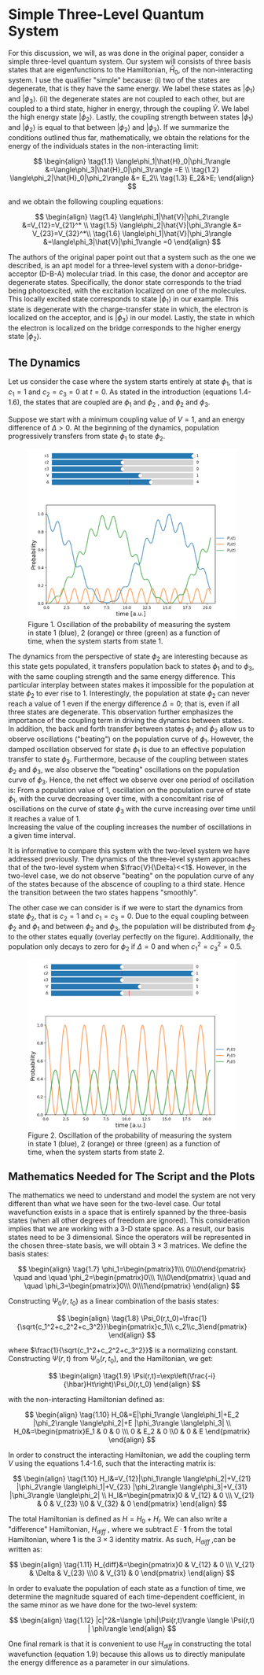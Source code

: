 # Simple Three-Level Quantum System

For this discussion, we will, as was done in the original paper, consider a simple three-level quantum system. Our system will consists of three basis states
that are eigenfunctions to the Hamiltonian, $\hat{H}_0$, of the non-interacting system.
I use the qualifier "simple" because: (i) two of the states are degenerate, that is they have the same energy. We label these states as $|\phi_1\rangle$ and
$|\phi_3\rangle$. (ii) the degenerate states are not coupled to each other, 
but are coupled to a third state, higher in energy, through the coupling $\hat{V}$. We label the high energy state $|\phi_2\rangle$. 
Lastly, the coupling strength between states $|\phi_1\rangle$ and $|\phi_2\rangle$
is equal to that between $|\phi_2\rangle$ and $|\phi_3\rangle$. If we summarize the conditions outlined thus far, mathematically, 
we obtain the relations for the energy of the individuals states in the non-interacting limit:

$$
\begin{align}
\tag{1.1}
\langle\phi_1|\hat{H}_0|\phi_1\rangle &=\langle\phi_3|\hat{H}_0|\phi_3\rangle =E \\
\tag{1.2}
\langle\phi_2|\hat{H}_0|\phi_2\rangle &= E_2\\
\tag{1.3}
E_2&>E;
\end{align}
$$

and we obtain the following coupling equations: 

$$
\begin{align}
\tag{1.4}
\langle\phi_1|\hat{V}|\phi_2\rangle &=V_{12}=V_{21}^* \\
\tag{1.5}
\langle\phi_2|\hat{V}|\phi_3\rangle &= V_{23}=V_{32}^*\\
\tag{1.6}
\langle\phi_1|\hat{V}|\phi_3\rangle &=\langle\phi_3|\hat{V}|\phi_1\rangle =0
\end{align}
$$


The authors of the original paper point out that a system such as the one we described, is an apt model for a three-level system with a donor-bridge-acceptor (D-B-A)
molecular triad. In this case, the donor and acceptor are degenerate states. Specifically, the donor state corresponds to the triad being photoexcited, with the excitation
localized on one of the molecules. This locally excited state corresponds to state $|\phi_1\rangle$ in our example. This state is degenerate with the charge-transfer state in which,
the electron is localized on the acceptor, and is $|\phi_3\rangle$ in our model. Lastly, the state in which the electron is localized on the bridge corresponds to the higher energy state 
$|\phi_2\rangle$.

## The Dynamics

Let us consider the case where the system starts entirely at state $\phi_1$, that is $c_1=1$ and $c_2=c_3=0$ at $t=0$.
As stated in the introduction (equations 1.4-1.6), the states that are coupled are $\phi_1$ and $\phi_2$ , and  $\phi_2$ and $\phi_3$.  

Suppose we start with a minimum coupling value of $V=1$, and an energy difference of $\Delta >0$. At the beginning of the dynamics, population progressively transfers from state 
$\phi_1$ to state $\phi_2$. 

<figure>
    <img src="/projects/quantumdynamics/images/three-level.png" alt="figure">
    <figcaption>Figure 1. Oscillation of the probability of measuring the system in state 1 (blue), 2 (orange) or three (green) as a function of time, when the system starts from state 1. 
</figcaption>
</figure>     

The dynamics from the perspective of state $\phi_2$ are interesting because as this state gets populated, it transfers
population back to states $\phi_1$ and to $\phi_3$, with the same coupling strength and the same energy difference. This particular interplay between states makes it impossible for the population at state $\phi_2$ to ever rise to 1. Interestingly, the population at state $\phi_2$ can never reach a value of 1 even if the energy difference $\Delta =0$; that is, even if all three states are degenerate. This observation further emphasizes the importance of the coupling term in driving the dynamics between states.  
In addition, the back and forth transfer between states $\phi_1$ and $\phi_2$ allow us to observe oscillations ("beating") on the population curve of $\phi_1$. However, the damped oscillation observed for state $\phi_1$ is due to an effective population transfer to state $\phi_3$. Furthermore, because of the coupling between states 
$\phi_2$ and $\phi_3$, we also observe the "beating" oscillations on the population curve of $\phi_3$. Hence, the net effect we observe over one period of oscillation is: From a population value of 1, oscillation on the population curve of state $\phi_1$, with the curve decreasing over time, with a concomitant rise of oscillations on the curve of state $\phi_3$ with the curve increasing over time until it reaches a value of 1.   
Increasing the value of the coupling increases the number of oscillations in a given time interval.  

It is informative to compare this system with the two-level system we have addressed previously. The dynamics of the three-level system approaches that of the 
two-level system when $\frac{V}{\Delta}<<1$. However, in the two-level case, we do not observe "beating" on the population curve of any of the states because of the abscence of coupling to a third state. Hence the transition between the two states happens "smoothly".

The other case we can consider is if we were to start the dynamics from state $\phi_2$, that is $c_2=1$ and $c_1=c_3=0$. Due to the equal coupling between
$\phi_2$ and $\phi_1$ and between $\phi_2$ and $\phi_3$, the population will be distributed from $\phi_2$ to the other states equally (overlay perfectly on the figure). Additionally, the population only decays to zero for $\phi_2$ if $\Delta =0$ and when $c_1^2=c_3^2=0.5$.

<figure>
    <img src="/projects/quantumdynamics/images/three-level-from2.png" alt="figure">
    <figcaption>Figure 2. Oscillation of the probability of measuring the system in state 1 (blue), 2 (orange) or three (green) as a function of time, when the system starts from state 2.
</figcaption>
</figure>

## Mathematics Needed for The Script and the Plots

The mathematics we need to understand and model the system are not very different than what we have seen for the two-level case. Our total wavefunction
exists in a space that is entirely spanned by the three-basis states (when all other degrees of freedom are ignored). This consideration implies that we are working with a 3-D state space. As a result, our basis states need to be 3 dimensional. Since the operators will be represented in the chosen three-state
basis, we will obtain $3\times 3$ matrices. We define the basis states:  

$$
\begin{align}
\tag{1.7}
\phi_1=\begin{pmatrix}1\\\ 0\\\0\end{pmatrix} \quad and \quad 
\phi_2=\begin{pmatrix}0\\\ 1\\\0\end{pmatrix} \quad and \quad 
\phi_3=\begin{pmatrix}0\\\ 0\\\1\end{pmatrix}
\end{align}
$$

Constructing $\Psi_0(r,t_0)$ as a linear combination of the basis states:

$$
\begin{align}
\tag{1.8}
\Psi_0(r,t_0)=\frac{1}{\sqrt{c_1^2+c_2^2+c_3^2}}\begin{pmatrix}c_1\\\ c_2\\c_3\end{pmatrix}
\end{align}
$$

where $\frac{1}{\sqrt{c_1^2+c_2^2+c_3^2}}$ is a normalizing constant.  
Constructing $\Psi(r,t)$ from $\Psi_0(r,t_0)$, and the Hamiltonian, we get:

$$
\begin{align}
\tag{1.9}
\Psi(r,t)=\exp\left(\frac{-i}{\hbar}Ht\right)\Psi_0(r,t_0)
\end{align}
$$

with the non-interacting Hamiltonian defined as: 

$$
\begin{align}
\tag{1.10}
H_0&=E|\phi_1\rangle \langle\phi_1|+E_2 |\phi_2\rangle \langle\phi_2|+E |\phi_3\rangle \langle\phi_3| \\
H_0&=\begin{pmatrix}E_1 & 0 & 0 \\\ 0 & E_2 & 0 \\0 & 0 & E \end{pmatrix}
\end{align}
$$

In order to construct the interacting Hamiltonian, we add the coupling term $V$ using the equations 1.4-1.6, such that the interacting matrix is:

$$
\begin{align}
\tag{1.10}
H_I&=V_{12}|\phi_1\rangle \langle\phi_2|+V_{21} |\phi_2\rangle \langle\phi_1|+V_{23} |\phi_2\rangle \langle\phi_3|+V_{31} |\phi_3\rangle \langle\phi_2| \\
H_I&=\begin{pmatrix}0 & V_{12} & 0 \\\ V_{21} & 0 & V_{23} \\0 & V_{32} & 0 \end{pmatrix}
\end{align}
$$

The total Hamiltonian is defined as $H=H_0+H_I$. We can also write a "difference" Hamiltonian, $H_{diff}$ , where we subtract $E \cdot \mathbf{1}$ from the total Hamiltonian, where $\mathbf{1}$ is the $3\times 3$ identity matrix. As such, $H_{diff}$ ,can be written as:

$$
\begin{align}
\tag{1.11}
H_{diff}&=\begin{pmatrix}0 & V_{12} & 0 \\\ V_{21} & \Delta & V_{23} \\\0 & V_{31} & 0 \end{pmatrix}
\end{align}
$$

In order to evaluate the population of each state as a function of time, we determine the magnitude squared of each time-dependent coefficient, in the same minor
as we have done for the two-level system:

$$
\begin{align}
\tag{1.12}
|c|^2&=\langle \phi|\Psi(r,t)\rangle \langle \Psi(r,t) | \phi\rangle
\end{align}
$$

One final remark is that it is convenient to use $H_{diff}$ in constructing the total wavefunction (equation 1.9) because this allows us to directly manipulate the energy difference as a parameter in our simulations.
